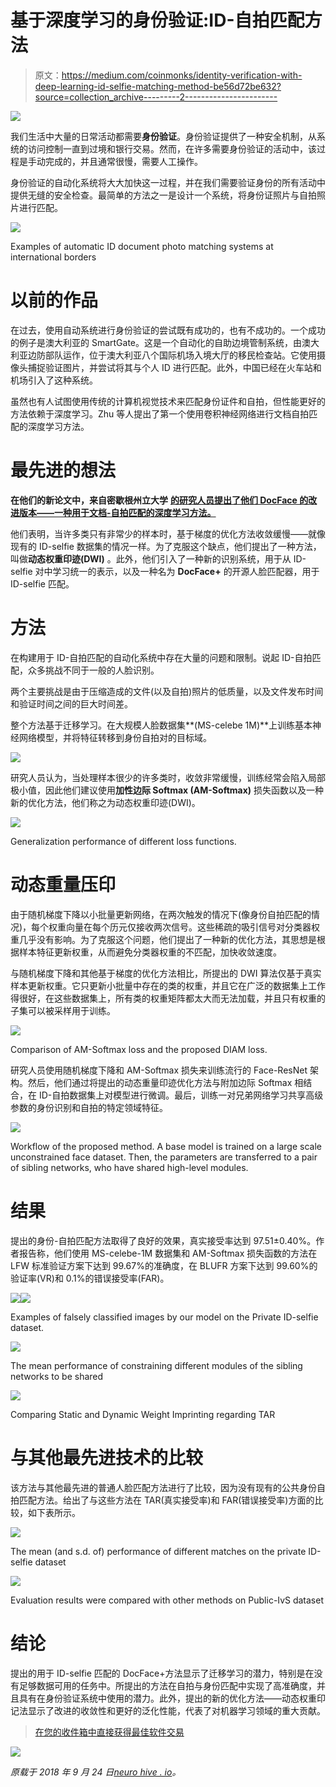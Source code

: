 # 基于深度学习的身份验证:ID-自拍匹配方法

> 原文：<https://medium.com/coinmonks/identity-verification-with-deep-learning-id-selfie-matching-method-be56d72be632?source=collection_archive---------2----------------------->

![](img/a0f9c914f8488bc3ae91e66105d0e44e.png)

我们生活中大量的日常活动都需要**身份验证**。身份验证提供了一种安全机制，从系统的访问控制一直到过境和银行交易。然而，在许多需要身份验证的活动中，该过程是手动完成的，并且通常很慢，需要人工操作。

身份验证的自动化系统将大大加快这一过程，并在我们需要验证身份的所有活动中提供无缝的安全检查。最简单的方法之一是设计一个系统，将身份证照片与自拍照片进行匹配。

![](img/0bbae60ab1e068bd33e50fa4c8eab77d.png)

Examples of automatic ID document photo matching systems at international borders

# 以前的作品

在过去，使用自动系统进行身份验证的尝试既有成功的，也有不成功的。一个成功的例子是澳大利亚的 SmartGate。这是一个自动化的自助边境管制系统，由澳大利亚边防部队运作，位于澳大利亚八个国际机场入境大厅的移民检查站。它使用摄像头捕捉验证图片，并尝试将其与个人 ID 进行匹配。此外，中国已经在火车站和机场引入了这种系统。

虽然也有人试图使用传统的计算机视觉技术来匹配身份证件和自拍，但性能更好的方法依赖于深度学习。Zhu 等人提出了第一个使用卷积神经网络进行文档自拍匹配的深度学习方法。

# 最先进的想法

**在他们的新论文中，来自密歇根州立大学** [**的研究人员提出了他们 DocFace 的改进版本——一种用于文档-自拍匹配的深度学习方法。**](https://arxiv.org/pdf/1809.05620.pdf)

他们表明，当许多类只有非常少的样本时，基于梯度的优化方法收敛缓慢——就像现有的 ID-selfie 数据集的情况一样。为了克服这个缺点，他们提出了一种方法，叫做**动态权重印迹(DWI)** 。此外，他们引入了一种新的识别系统，用于从 ID-selfie 对中学习统一的表示，以及一种名为 **DocFace+** 的开源人脸匹配器，用于 ID-selfie 匹配。

# 方法

在构建用于 ID-自拍匹配的自动化系统中存在大量的问题和限制。说起 ID-自拍匹配，众多挑战不同于一般的人脸识别。

两个主要挑战是由于压缩造成的文件(以及自拍)照片的低质量，以及文件发布时间和验证时间之间的巨大时间差。

整个方法基于迁移学习。在大规模人脸数据集**(MS-celebe 1M)**上训练基本神经网络模型，并将特征转移到身份自拍对的目标域。

![](img/1d7c0a08ba01222def1f1ece826b5e78.png)

研究人员认为，当处理样本很少的许多类时，收敛非常缓慢，训练经常会陷入局部极小值，因此他们建议使用**加性边际 Softmax (AM-Softmax)** 损失函数以及一种新的优化方法，他们称之为动态权重印迹(DWI)。

![](img/632211843f85f7bd5c2e6e7dfc8536aa.png)

Generalization performance of different loss functions.

# 动态重量压印

由于随机梯度下降以小批量更新网络，在两次触发的情况下(像身份自拍匹配的情况)，每个权重向量在每个历元仅接收两次信号。这些稀疏的吸引信号对分类器权重几乎没有影响。为了克服这个问题，他们提出了一种新的优化方法，其思想是根据样本特征更新权重，从而避免分类器权重的不匹配，加快收敛速度。

与随机梯度下降和其他基于梯度的优化方法相比，所提出的 DWI 算法仅基于真实样本更新权重。它只更新小批量中存在的类的权重，并且它在广泛的数据集上工作得很好，在这些数据集上，所有类的权重矩阵都太大而无法加载，并且只有权重的子集可以被采样用于训练。

![](img/07ba1ca3699e794484cc7cccea29c1fd.png)

Comparison of AM-Softmax loss and the proposed DIAM loss.

研究人员使用随机梯度下降和 AM-Softmax 损失来训练流行的 Face-ResNet 架构。然后，他们通过将提出的动态重量印迹优化方法与附加边际 Softmax 相结合，在 ID-自拍数据集上对模型进行微调。最后，训练一对兄弟网络学习共享高级参数的身份识别和自拍的特定领域特征。

![](img/524aa02b470cf61d76d89fb9f08848d5.png)

Workflow of the proposed method. A base model is trained on a large scale unconstrained face dataset. Then, the parameters are transferred to a pair of sibling networks, who have shared high-level modules.

# 结果

提出的身份-自拍匹配方法取得了良好的效果，真实接受率达到 97.51±0.40%。作者报告称，他们使用 MS-celebe-1M 数据集和 AM-Softmax 损失函数的方法在 LFW 标准验证方案下达到 99.67%的准确度，在 BLUFR 方案下达到 99.60%的验证率(VR)和 0.1%的错误接受率(FAR)。

![](img/fd167f8502858454e0fe0663c8966260.png)![](img/0d45211ea64f0acec4477730ff487a3c.png)

Examples of falsely classified images by our model on the Private ID-selfie dataset.

![](img/71dbc8e544d0b5bb2246dd48d3f33d27.png)

The mean performance of constraining different modules of the sibling networks to be shared

![](img/7c2fd1af20fa3d633144986c77537969.png)

Comparing Static and Dynamic Weight Imprinting regarding TAR

# 与其他最先进技术的比较

该方法与其他最先进的普通人脸匹配方法进行了比较，因为没有现有的公共身份自拍匹配方法。给出了与这些方法在 TAR(真实接受率)和 FAR(错误接受率)方面的比较，如下表所示。

![](img/79baf825361db4d77a34a145c563b0e0.png)

The mean (and s.d. of) performance of different matches on the private ID-selfie dataset

![](img/8f3b4d60ebaf3cf63ef98e80fb2406e2.png)

Evaluation results were compared with other methods on Public-IvS dataset

# 结论

提出的用于 ID-selfie 匹配的 DocFace+方法显示了迁移学习的潜力，特别是在没有足够数据可用的任务中。所提出的方法在自拍与身份匹配中实现了高准确度，并且具有在身份验证系统中使用的潜力。此外，提出的新的优化方法——动态权重印记法显示了改进的收敛性和更好的泛化性能，代表了对机器学习领域的重大贡献。

> [在您的收件箱中直接获得最佳软件交易](https://coincodecap.com/?utm_source=coinmonks)

[![](img/7c0b3dfdcbfea594cc0ae7d4f9bf6fcb.png)](https://coincodecap.com/?utm_source=coinmonks)

*原载于 2018 年 9 月 24 日*[*neuro hive . io*](https://neurohive.io/en/state-of-the-art/identity-verification-with-deep-learning-id-selfie-matching-method/)*。*